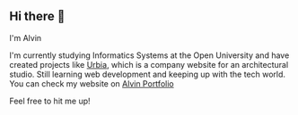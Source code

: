 ## Hi there 👋
I'm Alvin

I'm currently studying Informatics Systems at the Open University and have created projects like [Urbia](urbia.vercel.app), which is a company website for an architectural studio.
Still learning web development and keeping up with the tech world.
You can check my website on [Alvin Portfolio](alvinxal.my.id) 


Feel free to hit me up!

<!--
**alvin-al/alvin-al** is a ✨ _special_ ✨ repository because its `README.md` (this file) appears on your GitHub profile.

Here are some ideas to get you started:

- 🔭 I’m currently working on ...
- 🌱 I’m currently learning ...
- 👯 I’m looking to collaborate on ...
- 🤔 I’m looking for help with ...
- 💬 Ask me about ...
- 📫 How to reach me: ...
- 😄 Pronouns: ...
- ⚡ Fun fact: ...
-->
